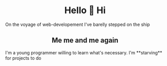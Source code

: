 <h1 align="center">Hello 👋 Hi </h1>
<p>
  On the voyage of web-developement I've barelly stepped on the ship
</p>
<h2 align='center'>
  Me me and me again
</h2>
<p>
  I'm a young programmer willing to learn what's necessary. 
  I'm **starving** for projects to do
</p>
<!--
**dOnTaSkAbOuTmYnAmE/dOnTaSkAbOuTmYnAmE** is a ✨ _special_ ✨ repository because its `README.md` (this file) appears on your GitHub profile.

Here are some ideas to get you started:

- 🔭 I’m currently working on ...
- 🌱 I’m currently learning ...
- 👯 I’m looking to collaborate on ...
- 🤔 I’m looking for help with ...
- 💬 Ask me about ...
- 📫 How to reach me: ...
- 😄 Pronouns: ...
- ⚡ Fun fact: ..
-->
